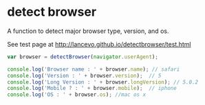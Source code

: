 # detect browser

A function to detect major browser type, version, and os.
  
See test page at <http://lancevo.github.io/detectbrowser/test.html>

```js
var browser = detectBrowser(navigator.userAgent);

console.log('Browser name : ' + browser.name); // safari
console.log('Version : ' + browser.version);  // 5
console.log('Long Version : ' + browser.longVersion); // 5.0.2
console.log('Mobile ? : ' + browser.mobile);  // iphone
console.log('OS : ' + browser.os); //mac os x
```

